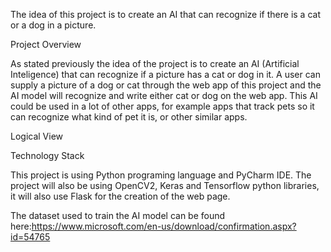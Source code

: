 The idea of this project is to create an AI that can recognize if there is a cat or a dog in a picture.

Project Overview

As stated previously the idea of the project is to create an AI (Artificial Inteligence) that can recognize if a picture has a cat or dog in it. A user can supply a picture of a dog or cat through the web app of this project and the AI model will recognize and write either cat or dog on the web app. This AI could be used in a lot of other apps, for example apps that track pets so it can recognize what kind of pet it is, or other similar apps.

Logical View



Technology Stack

This project is using Python programing language and PyCharm IDE. The project will also be using OpenCV2, Keras and Tensorflow python libraries, it will also use Flask for the creation of the web page.

The dataset used to train the AI model can be found here:https://www.microsoft.com/en-us/download/confirmation.aspx?id=54765
